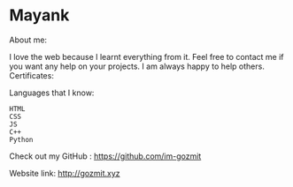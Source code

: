 # Mayank
About me:

I love the web because I learnt everything from it. Feel free to contact me if you want any help on your projects. I am always happy to help others.
Certificates:

Languages that I know:

    HTML
    CSS
    JS
    C++
    Python
    

Check out my GitHub : https://github.com/im-gozmit


Website link: http://gozmit.xyz
